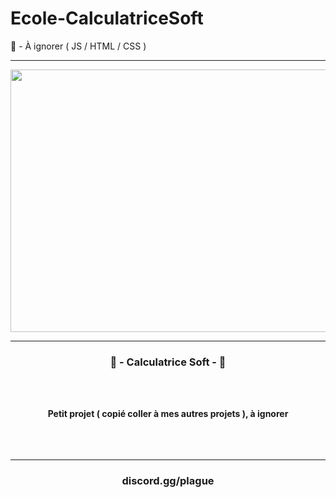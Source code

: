 # Ecole-CalculatriceSoft
🔧 - À ignorer ( JS / HTML / CSS )

-----

<p align="center">
<img src="https://media.discordapp.net/attachments/438291155529236480/982070422629650552/unknown.png?width=1252&height=586" width="801", height="420">
</p>

-----

### <p align="center">🔧 - Calculatrice Soft - 🔧</p>

<br><br>
<p align="center">
<strong>
Petit projet ( copié coller à mes autres projets ), à ignorer
<br>
<br><br><br>



-----

### <p align="center">discord.gg/plague</p>
